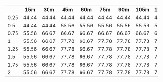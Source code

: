 | | 15m | 30m | 45m | 60m | 75m | 90m | 105m | 120m | 
| ---- | ------- | ------- | ------- | ------- | ------- | ------- | ------- | ------- |
| 0.25 |  44.44  |  44.44  |  44.44  |  44.44  |  44.44  |  44.44  |  44.44  |  44.44  | 
| 0.5 |  44.44  |  44.44  |  55.56  |  55.56  |  55.56  |  55.56  |  55.56  |  55.56  | 
| 0.75 |  55.56  |  66.67  |  66.67  |  66.67  |  66.67  |  66.67  |  66.67  |  66.67  | 
| 1 |  55.56  |  66.67  |  77.78  |  66.67  |  77.78  |  77.78  |  77.78  |  77.78  | 
| 1.25 |  55.56  |  66.67  |  77.78  |  66.67  |  77.78  |  77.78  |  77.78  |  77.78  | 
| 1.5 |  55.56  |  66.67  |  77.78  |  66.67  |  77.78  |  77.78  |  77.78  |  77.78  | 
| 1.75 |  55.56  |  66.67  |  77.78  |  66.67  |  77.78  |  77.78  |  77.78  |  77.78  | 
| 2 |  55.56  |  66.67  |  77.78  |  66.67  |  77.78  |  77.78  |  77.78  |  77.78  | 
